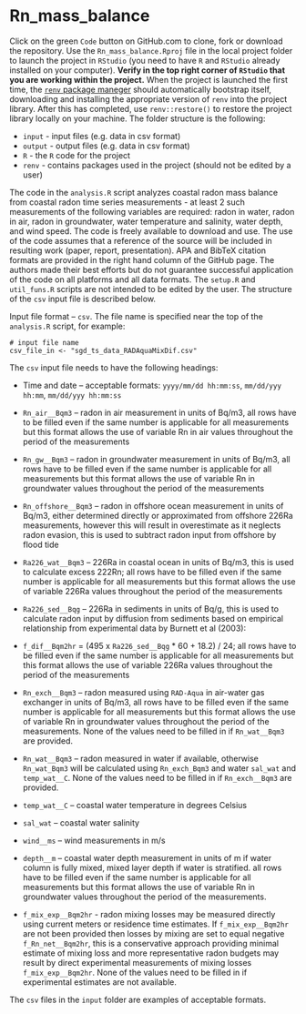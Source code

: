 # Rn_mass_balance

Click on the green `Code` button on GitHub.com to clone, fork or download the repository. Use the `Rn_mass_balance.Rproj` file in the local project folder to launch the project in `RStudio` (you need to have `R` and `RStudio` already installed on your computer). **Verify in the top right corner of `RStudio` that you are working within the project.** When the project is launched the first time, the [`renv` package maneger](https://rstudio.github.io/renv/articles/collaborating.html "collaborating with renv") should automatically bootstrap itself, downloading and installing the appropriate version of `renv` into the project library. After this has completed, use `renv::restore()` to restore the project library locally on your machine. The folder structure is the following:

-   `input` - input files (e.g. data in csv format)
-   `output` - output files (e.g. data in csv format)
-   `R` - the `R` code for the project
-   `renv` - contains packages used in the project (should not be edited by a user)

The code in the `analysis.R` script analyzes coastal radon mass balance from coastal radon time series measurements - at least 2 such measurements of the following variables are required: radon in water, radon in air, radon in groundwater, water temperature and salinity, water depth, and wind speed. The code is freely available to download and use. The use of the code assumes that a reference of the source will be included in resulting work (paper, report, presentation). APA and BibTeX citation formats are provided in the right hand column of the GitHub page. The authors made their best efforts but do not guarantee successful application of the code on all platforms and all data formats. The `setup.R` and `util_funs.R` scripts are not intended to be edited by the user. The structure of the `csv` input file is described below.

Input file format – `csv`. The file name is specified near the top of the `analysis.R` script, for example: 
````
# input file name
csv_file_in <- "sgd_ts_data_RADAquaMixDif.csv"
````

The `csv` input file needs to have the following headings:

-   Time and date – acceptable formats: `yyyy/mm/dd hh:mm:ss`, `mm/dd/yyy hh:mm`, `mm/dd/yyy hh:mm:ss`

-   `Rn_air__Bqm3` – radon in air measurement in units of Bq/m3, all rows have to be filled even if the same number is applicable for all measurements but this format allows the use of variable Rn in air values throughout the period of the measurements

-   `Rn_gw__Bqm3` – radon in groundwater measurement in units of Bq/m3, all rows have to be filled even if the same number is applicable for all measurements but this format allows the use of variable Rn in groundwater values throughout the period of the measurements

-   `Rn_offshore__Bqm3` – radon in offshore ocean measurement in units of Bq/m3, either determined directly or approximated from offshore 226Ra measurements, however this will result in overestimate as it neglects radon evasion, this is used to subtract radon input from offshore by flood tide

-   `Ra226_wat__Bqm3` – 226Ra in coastal ocean in units of Bq/m3, this is used to calculate excess 222Rn; all rows have to be filled even if the same number is applicable for all measurements but this format allows the use of variable 226Ra values throughout the period of the measurements

-   `Ra226_sed__Bqg` – 226Ra in sediments in units of Bq/g, this is used to calculate radon input by diffusion from sediments based on empirical relationship from experimental data by Burnett et al (2003):

-   `f_dif__Bqm2hr` = (495 x `Ra226_sed__Bqg` \* 60 + 18.2) / 24; all rows have to be filled even if the same number is applicable for all measurements but this format allows the use of variable 226Ra values throughout the period of the measurements

-   `Rn_exch__Bqm3` – radon measured using `RAD-Aqua` in air-water gas exchanger in units of Bq/m3, all rows have to be filled even if the same number is applicable for all measurements but this format allows the use of variable Rn in groundwater values throughout the period of the measurements. None of the values need to be filled in if `Rn_wat__Bqm3` are provided.

-   `Rn_wat__Bqm3` – radon measured in water if available, otherwise `Rn_wat_Bqm3` will be calculated using `Rn_exch_Bqm3` and water `sal_wat` and `temp_wat__C`. None of the values need to be filled in if `Rn_exch__Bqm3` are provided.

-   `temp_wat__C` – coastal water temperature in degrees Celsius

-   `sal_wat` – coastal water salinity

-   `wind__ms` – wind measurements in m/s

-   `depth__m` – coastal water depth measurement in units of m if water column is fully mixed, mixed layer depth if water is stratified. all rows have to be filled even if the same number is applicable for all measurements but this format allows the use of variable Rn in groundwater values throughout the period of the measurements.

-   `f_mix_exp__Bqm2hr` - radon mixing losses may be measured directly using current meters or residence time estimates. If `f_mix_exp__Bqm2hr` are not been provided then losses by mixing are set to equal negative `f_Rn_net__Bqm2hr`, this is a conservative approach providing minimal estimate of mixing loss and more representative radon budgets may result by direct experimental measurements of mixing losses `f_mix_exp__Bqm2hr`. None of the values need to be filled in if experimental estimates are not available.

The `csv` files in the `input` folder are examples of acceptable formats.

